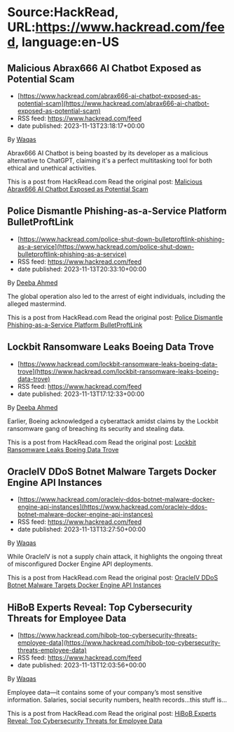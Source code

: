 # Source:HackRead, URL:https://www.hackread.com/feed, language:en-US

## Malicious Abrax666 AI Chatbot Exposed as Potential Scam
 - [https://www.hackread.com/abrax666-ai-chatbot-exposed-as-potential-scam](https://www.hackread.com/abrax666-ai-chatbot-exposed-as-potential-scam)
 - RSS feed: https://www.hackread.com/feed
 - date published: 2023-11-13T23:18:17+00:00

<p>By <a href="https://www.hackread.com/author/hackread/" rel="nofollow">Waqas</a></p>
<p>Abrax666 AI Chatbot is being boasted by its developer as a malicious alternative to ChatGPT, claiming it's a perfect multitasking tool for both ethical and unethical activities.</p>
<p>This is a post from HackRead.com Read the original post: <a href="https://www.hackread.com/abrax666-ai-chatbot-exposed-as-potential-scam/" rel="nofollow">Malicious Abrax666 AI Chatbot Exposed as Potential Scam</a></p>

## Police Dismantle Phishing-as-a-Service Platform BulletProftLink
 - [https://www.hackread.com/police-shut-down-bulletproftlink-phishing-as-a-service](https://www.hackread.com/police-shut-down-bulletproftlink-phishing-as-a-service)
 - RSS feed: https://www.hackread.com/feed
 - date published: 2023-11-13T20:33:10+00:00

<p>By <a href="https://www.hackread.com/author/deeba/" rel="nofollow">Deeba Ahmed</a></p>
<p>The global operation also led to the arrest of eight individuals, including the alleged mastermind.</p>
<p>This is a post from HackRead.com Read the original post: <a href="https://www.hackread.com/police-shut-down-bulletproftlink-phishing-as-a-service/" rel="nofollow">Police Dismantle Phishing-as-a-Service Platform BulletProftLink</a></p>

## Lockbit Ransomware Leaks Boeing Data Trove
 - [https://www.hackread.com/lockbit-ransomware-leaks-boeing-data-trove](https://www.hackread.com/lockbit-ransomware-leaks-boeing-data-trove)
 - RSS feed: https://www.hackread.com/feed
 - date published: 2023-11-13T17:12:33+00:00

<p>By <a href="https://www.hackread.com/author/deeba/" rel="nofollow">Deeba Ahmed</a></p>
<p>Earlier, Boeing acknowledged a cyberattack amidst claims by the Lockbit ransomware gang of breaching its security and stealing data.</p>
<p>This is a post from HackRead.com Read the original post: <a href="https://www.hackread.com/lockbit-ransomware-leaks-boeing-data-trove/" rel="nofollow">Lockbit Ransomware Leaks Boeing Data Trove</a></p>

## OracleIV DDoS Botnet Malware Targets Docker Engine API Instances
 - [https://www.hackread.com/oracleiv-ddos-botnet-malware-docker-engine-api-instances](https://www.hackread.com/oracleiv-ddos-botnet-malware-docker-engine-api-instances)
 - RSS feed: https://www.hackread.com/feed
 - date published: 2023-11-13T13:27:50+00:00

<p>By <a href="https://www.hackread.com/author/hackread/" rel="nofollow">Waqas</a></p>
<p>While OracleIV is not a supply chain attack, it highlights the ongoing threat of misconfigured Docker Engine API deployments. </p>
<p>This is a post from HackRead.com Read the original post: <a href="https://www.hackread.com/oracleiv-ddos-botnet-malware-docker-engine-api-instances/" rel="nofollow">OracleIV DDoS Botnet Malware Targets Docker Engine API Instances</a></p>

## HiBoB Experts Reveal: Top Cybersecurity Threats for Employee Data
 - [https://www.hackread.com/hibob-top-cybersecurity-threats-employee-data](https://www.hackread.com/hibob-top-cybersecurity-threats-employee-data)
 - RSS feed: https://www.hackread.com/feed
 - date published: 2023-11-13T12:03:56+00:00

<p>By <a href="https://www.hackread.com/author/hackread/" rel="nofollow">Waqas</a></p>
<p>Employee data—it contains some of your company&#8217;s most sensitive information. Salaries, social security numbers, health records&#8230;this stuff is&#8230;</p>
<p>This is a post from HackRead.com Read the original post: <a href="https://www.hackread.com/hibob-top-cybersecurity-threats-employee-data/" rel="nofollow">HiBoB Experts Reveal: Top Cybersecurity Threats for Employee Data</a></p>


